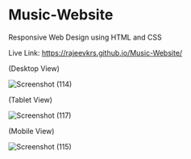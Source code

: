 # Music-Website
Responsive Web Design using HTML and CSS 


Live Link: https://rajeevkrs.github.io/Music-Website/


(Desktop View)

![Screenshot (114)](https://github.com/rajeevkrS/Music-Website/assets/124420037/3c49a440-cde5-40d1-9b47-94085f988887)






(Tablet View)

![Screenshot (117)](https://github.com/rajeevkrS/Music-Website/assets/124420037/753ed573-309a-463a-b3f5-40a8bb597878)






(Mobile View)

![Screenshot (115)](https://github.com/rajeevkrS/Music-Website/assets/124420037/25ec34b3-94cc-4c6e-9771-dc0625232fbd)
